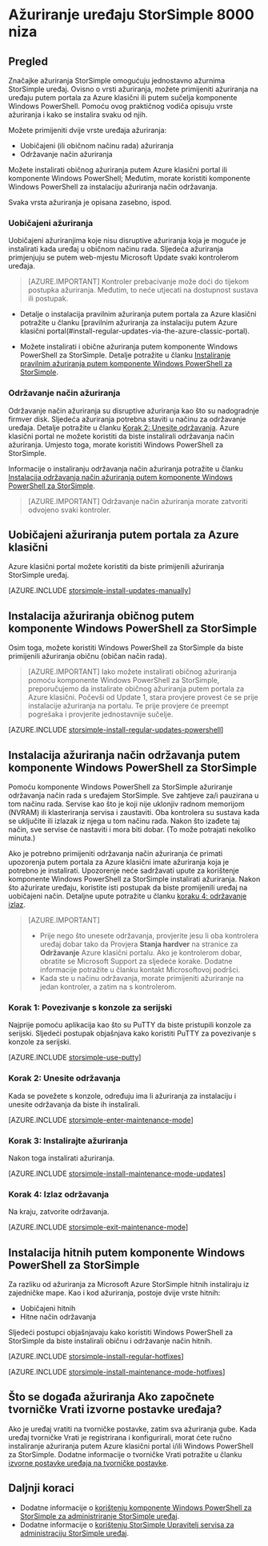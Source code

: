 <properties
   pageTitle="Ažuriranje uređaju StorSimple | Microsoft Azure"
   description="U članku se objašnjava kako koristiti značajku StorSimple update da biste instalirali običnu i održavanje način ažuriranja i hitnih."
   services="storsimple"
   documentationCenter="NA"
   authors="SharS"
   manager="carmonm"
   editor="" />
<tags 
   ms.service="storsimple"
   ms.devlang="NA"
   ms.topic="article"
   ms.tgt_pltfrm="NA"
   ms.workload="TBD"
   ms.date="06/28/2016"
   ms.author="v-sharos" />

# <a name="update-your-storsimple-8000-series-device"></a>Ažuriranje uređaju StorSimple 8000 niza

## <a name="overview"></a>Pregled

Značajke ažuriranja StorSimple omogućuju jednostavno ažurnima StorSimple uređaj. Ovisno o vrsti ažuriranja, možete primijeniti ažuriranja na uređaju putem portala za Azure klasični ili putem sučelja komponente Windows PowerShell. Pomoću ovog praktičnog vodiča opisuju vrste ažuriranja i kako se instalira svaku od njih.

Možete primijeniti dvije vrste uređaja ažuriranja: 

- Uobičajeni (ili običnom načinu rada) ažuriranja
- Održavanje način ažuriranja

Možete instalirati običnog ažuriranja putem Azure klasični portal ili komponente Windows PowerShell; Međutim, morate koristiti komponente Windows PowerShell za instalaciju ažuriranja način održavanja. 

Svaka vrsta ažuriranja je opisana zasebno, ispod.

### <a name="regular-updates"></a>Uobičajeni ažuriranja

Uobičajeni ažuriranjima koje nisu disruptive ažuriranja koja je moguće je instalirati kada uređaj u običnom načinu rada. Sljedeća ažuriranja primjenjuju se putem web-mjestu Microsoft Update svaki kontrolerom uređaja. 

> [AZURE.IMPORTANT] Kontroler prebacivanje može doći do tijekom postupka ažuriranja. Međutim, to neće utjecati na dostupnost sustava ili postupak.

- Detalje o instalacija pravilnim ažuriranja putem portala za Azure klasični potražite u članku [pravilnim ažuriranja za instalaciju putem Azure klasični portal(#install-regular-updates-via-the-azure-classic-portal).

- Možete instalirati i obične ažuriranja putem komponente Windows PowerShell za StorSimple. Detalje potražite u članku [Instaliranje pravilnim ažuriranja putem komponente Windows PowerShell za StorSimple](#install-regular-updates-via-windows-powershell-for-storsimple).

### <a name="maintenance-mode-updates"></a>Održavanje način ažuriranja

Održavanje način ažuriranja su disruptive ažuriranja kao što su nadogradnje firmver disk. Sljedeća ažuriranja potrebna staviti u načinu za održavanje uređaja. Detalje potražite u članku [Korak 2: Unesite održavanja](#step2). Azure klasični portal ne možete koristiti da biste instalirali održavanja način ažuriranja. Umjesto toga, morate koristiti Windows PowerShell za StorSimple. 

Informacije o instaliranju održavanja način ažuriranja potražite u članku [Instalacija održavanja način ažuriranja putem komponente Windows PowerShell za StorSimple](#install-maintenance-mode-updates-via-windows-powershell-for-storsimple).

> [AZURE.IMPORTANT] Održavanje način ažuriranja morate zatvoriti odvojeno svaki kontroler. 

## <a name="install-regular-updates-via-the-azure-classic-portal"></a>Uobičajeni ažuriranja putem portala za Azure klasični

Azure klasični portal možete koristiti da biste primijenili ažuriranja StorSimple uređaj.

[AZURE.INCLUDE [storsimple-install-updates-manually](../../includes/storsimple-install-updates-manually.md)]

## <a name="install-regular-updates-via-windows-powershell-for-storsimple"></a>Instalacija ažuriranja običnog putem komponente Windows PowerShell za StorSimple

Osim toga, možete koristiti Windows PowerShell za StorSimple da biste primijenili ažuriranja običnu (običan način rada).

> [AZURE.IMPORTANT] Iako možete instalirati običnog ažuriranja pomoću komponente Windows PowerShell za StorSimple, preporučujemo da instalirate običnog ažuriranja putem portala za Azure klasični. Počevši od Update 1, stara provjere provest će se prije instalacije ažuriranja na portalu. Te prije provjere će preempt pogrešaka i provjerite jednostavnije sučelje. 

[AZURE.INCLUDE [storsimple-install-regular-updates-powershell](../../includes/storsimple-install-regular-updates-powershell.md)]

## <a name="install-maintenance-mode-updates-via-windows-powershell-for-storsimple"></a>Instalacija ažuriranja način održavanja putem komponente Windows PowerShell za StorSimple

Pomoću komponente Windows PowerShell za StorSimple ažuriranje održavanja način rada s uređajem StorSimple. Sve zahtjeve za/i pauzirana u tom načinu rada. Servise kao što je koji nije uklonjiv radnom memorijom (NVRAM) ili klasteriranja servisa i zaustaviti. Oba kontrolera su sustava kada se uključite ili izlazak iz njega u tom načinu rada. Nakon što izađete taj način, sve servise će nastaviti i mora biti dobar. (To može potrajati nekoliko minuta.)

Ako je potrebno primijeniti održavanja način ažuriranja će primati upozorenja putem portala za Azure klasični imate ažuriranja koja je potrebno je instalirati. Upozorenje neće sadržavati upute za korištenje komponente Windows PowerShell za StorSimple instalirati ažuriranja. Nakon što ažurirate uređaju, koristite isti postupak da biste promijenili uređaj na uobičajeni način. Detaljne upute potražite u članku [koraku 4: održavanje izlaz](#step4).

> [AZURE.IMPORTANT] 
> 
> - Prije nego što unesete održavanja, provjerite jesu li oba kontrolera uređaj dobar tako da Provjera **Stanja hardver** na stranice za **Održavanje** Azure klasični portalu. Ako je kontrolerom dobar, obratite se Microsoft Support za sljedeće korake. Dodatne informacije potražite u članku kontakt Microsoftovoj podršci. 
> - Kada ste u načinu održavanja, morate primijeniti ažuriranje na jedan kontroler, a zatim na s kontrolerom.

### <a name="step-1-connect-to-the-serial-console-a-namestep1"></a>Korak 1: Povezivanje s konzole za serijski<a name="step1">

Najprije pomoću aplikacija kao što su PuTTY da biste pristupili konzole za serijski. Sljedeći postupak objašnjava kako koristiti PuTTY za povezivanje s konzole za serijski.

[AZURE.INCLUDE [storsimple-use-putty](../../includes/storsimple-use-putty.md)]

### <a name="step-2-enter-maintenance-mode-a-namestep2"></a>Korak 2: Unesite održavanja<a name="step2">

Kada se povežete s konzole, određuju ima li ažuriranja za instalaciju i unesite održavanja da biste ih instalirali.

[AZURE.INCLUDE [storsimple-enter-maintenance-mode](../../includes/storsimple-enter-maintenance-mode.md)]

### <a name="step-3-install-your-updates-a-namestep3"></a>Korak 3: Instalirajte ažuriranja<a name="step3">

Nakon toga instalirati ažuriranja.

[AZURE.INCLUDE [storsimple-install-maintenance-mode-updates](../../includes/storsimple-install-maintenance-mode-updates.md)]
 
### <a name="step-4-exit-maintenance-mode-a-namestep4"></a>Korak 4: Izlaz održavanja<a name="step4">

Na kraju, zatvorite održavanja.

[AZURE.INCLUDE [storsimple-exit-maintenance-mode](../../includes/storsimple-exit-maintenance-mode.md)]

## <a name="install-hotfixes-via-windows-powershell-for-storsimple"></a>Instalacija hitnih putem komponente Windows PowerShell za StorSimple

Za razliku od ažuriranja za Microsoft Azure StorSimple hitnih instaliraju iz zajedničke mape. Kao i kod ažuriranja, postoje dvije vrste hitnih: 

- Uobičajeni hitnih 
- Hitne način održavanja  

Sljedeći postupci objašnjavaju kako koristiti Windows PowerShell za StorSimple da biste instalirali običnu i održavanje način hitnih.

[AZURE.INCLUDE [storsimple-install-regular-hotfixes](../../includes/storsimple-install-regular-hotfixes.md)]

[AZURE.INCLUDE [storsimple-install-maintenance-mode-hotfixes](../../includes/storsimple-install-maintenance-mode-hotfixes.md)]

## <a name="what-happens-to-updates-if-you-perform-a-factory-reset-of-the-device"></a>Što se događa ažuriranja Ako započnete tvorničke Vrati izvorne postavke uređaja?

Ako je uređaj vratiti na tvorničke postavke, zatim sva ažuriranja gube. Kada uređaj tvorničke Vrati je registrirana i konfigurirali, morat ćete ručno instaliranje ažuriranja putem Azure klasični portal i/ili Windows PowerShell za StorSimple. Dodatne informacije o tvorničke Vrati potražite u članku [izvorne postavke uređaja na tvorničke postavke](storsimple-manage-device-controller.md#reset-the-device-to-factory-default-settings).

## <a name="next-steps"></a>Daljnji koraci

- Dodatne informacije o [korištenju komponente Windows PowerShell za StorSimple za administriranje StorSimple uređaj](storsimple-windows-powershell-administration.md).
- Dodatne informacije o [korištenju StorSimple Upravitelj servisa za administraciju StorSimple uređaj](storsimple-manager-service-administration.md).
